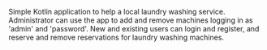 Simple Kotlin application to help a local laundry washing service. 
Administrator can use the app to add and remove machines logging in as 'admin' and 'password'.
New and existing users can login and register, and reserve and remove reservations for laundry washing machines.
